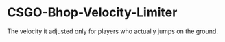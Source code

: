 # CSGO-Bhop-Velocity-Limiter
The velocity it adjusted only for players who actually jumps on the ground.
